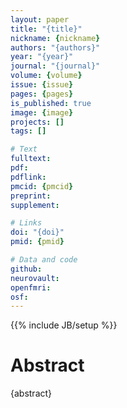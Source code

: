 ```yaml
---
layout: paper
title: "{title}"
nickname: {nickname}
authors: "{authors}"
year: "{year}"
journal: "{journal}"
volume: {volume}
issue: {issue}
pages: {pages}
is_published: true
image: {image}
projects: []
tags: []

# Text
fulltext:
pdf:
pdflink:
pmcid: {pmcid}
preprint:
supplement:

# Links
doi: "{doi}"
pmid: {pmid}

# Data and code
github:
neurovault:
openfmri:
osf:
---
```

{{% include JB/setup %}}

# Abstract

{abstract}
